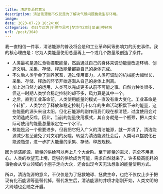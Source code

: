```yaml
---
title: 清洁能源的意义
description: 清洁能源绝不仅仅是为了解决气候问题挽救生存环境。
image: 
date: 2023-07-28 10:24:00
categories: 苟且与远方|折腾与思考|梦境与幻想|菜谱|神经病
url: /post/3640
---
```


我一直相信一件事，清洁能源的普及将会是和工业革命同等影响力的历史事件。我的核心理由是：它为人类能量使用总量再上一个或几个数量级创造了条件。

- 人类最初是通过食物摄取能量，然后通过自己的身体来调动能量改造环境、创造文明。采集、存储、释放能量都靠自己的身体完成。
- 不久后人类学会了驯养家畜，通过使用畜力，人类可调动的机械能大幅增长，采集、存储、释放的环节开始逐渐从自己的身体上剥离。
- 加上对自然力的运用，人类可以完成更多从前不可能之事。自然力种类很多，但这一时期人类学会稳定控制的却不多，风力算是其中一个。
- 之后，直到工业革命前，人类使用能量的模式一直没有重大变化。工业革命是个转折，人类学会了释放和稳定控制几十亿年的生命活动积累下来的能量，这些能量的源头来自太阳。但化石能源的副作用我们现在都清楚，过度使用会对文明造成反噬。因此，当前的能量使用模式，其自身就是一个瓶颈，把人类实际可使用的能量总量限定在一个水平。
- 核能是另一个重要进步，但我把它归入广义的清洁能源，就一并讲了。清洁能源减少甚至避免了对文明的反噬，转型为清洁能源社会后，人类可以摆脱化石能源瓶颈，进一步扩大能量的采集、存储、释放规模。

因为清洁能源，能量的供给可以再上几个大台阶。至于能量的需求，完全不用担心。人类的欲望无止境，足够的供给成为可能，需求自然就来了。许多极高能耗的事物会从专业领域的小圈子走向大众，还会出现今天无法想象的能量使用方式。

所以，清洁能源的意义，不仅仅是为了拯救地球、拯救生命，也绝不仅仅止步于把现有化石能源等量替代掉。替代发生后，清洁能源的井喷才刚刚开始，人类文明的大跨越也会随之开启。
